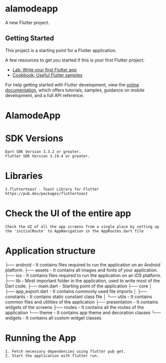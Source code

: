 # alamodeapp

A new Flutter project.

## Getting Started

This project is a starting point for a Flutter application.

A few resources to get you started if this is your first Flutter project:

- [Lab: Write your first Flutter app](https://docs.flutter.dev/get-started/codelab)
- [Cookbook: Useful Flutter samples](https://docs.flutter.dev/cookbook)

For help getting started with Flutter development, view the
[online documentation](https://docs.flutter.dev/), which offers tutorials,
samples, guidance on mobile development, and a full API reference.

# AlamodeApp
# SDK Versions
    Dart SDK Version 3.3.2 or greater.
    Flutter SDK Version 3.19.4 or greater.
# Libraries
    1.fluttertoast - Toast Library for Flutter https://pub.dev/packages/fluttertoast
# Check the UI of the entire app
    Check the UI of all the app screens from a single place by setting up the 'initialRoute' to AppNavigation in the AppRoutes.dart file

# Application structure
├── android                    - It contains files required to run the application on an Android platform.
├── assets                     - It contains all images and fonts of your application.
├── ios                        - It contains files required to run the application on an iOS platform.
├── lib                        - Most important folder in the application, used to write most of the Dart code.
  ├── main.dart              - Starting point of the application
  ├── core
  │   ├── app_export.dart    - It contains commonly used file imports
  │   ├── constants          - It contains static constant class file
  │   └── utils              - It contains common files and utilities of the application
  ├── presentation           - It contains widgets of the screens
  ├── routes                 - It contains all the routes of the application
  └── theme                  - It contains app theme and decoration classes
  └── widgets                - It contains all custom widget classes
# Running the App
    1. Fetch necessary dependencies using flutter pub get.
    2. Start the application with flutter run.

